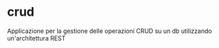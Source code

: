 # crud
Applicazione per la gestione delle operazioni CRUD su un db utilizzando un'architettura REST 
